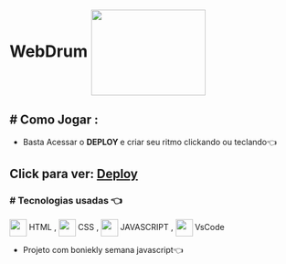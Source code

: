 # WebDrum <img align="center" height="150" width="200" src="https://c.tenor.com/XFjLBRI_EJYAAAAC/bateria.gif">
[//]: <> ()
## # Como Jogar :
 - Basta Acessar o <strong> DEPLOY </strong> e criar seu ritmo clickando ou teclando👈

## Click para ver: <a href='https://joaogabrielz.github.io/webDrum/'>Deploy</a> 

### # Tecnologias usadas 👈 
<img align="center" height="30" width="30" src="https://cdn.jsdelivr.net/gh/devicons/devicon/icons/html5/html5-original.svg"> HTML , 
<img align="center" height="30" width="30" src="https://cdn.jsdelivr.net/gh/devicons/devicon/icons/css3/css3-original.svg"> CSS , 
<img align="center" height="30" width="30" src="https://cdn.jsdelivr.net/gh/devicons/devicon/icons/javascript/javascript-original.svg">
JAVASCRIPT , <img align="center" height="30" width="30" src="https://cdn.jsdelivr.net/gh/devicons/devicon/icons/vscode/vscode-original.svg"> 
VsCode 
- Projeto com boniekly semana javascript👈
